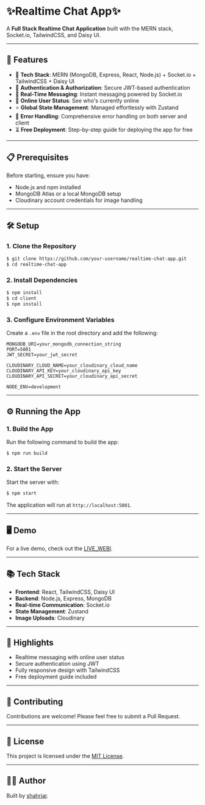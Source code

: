 # ✨Realtime Chat App✨

A **Full Stack Realtime Chat Application** built with the MERN stack, Socket.io, TailwindCSS, and Daisy UI. 

---

## 🚀 Features

- 🌟 **Tech Stack**: MERN (MongoDB, Express, React, Node.js) + Socket.io + TailwindCSS + Daisy UI
- 🎃 **Authentication & Authorization**: Secure JWT-based authentication
- 👾 **Real-Time Messaging**: Instant messaging powered by Socket.io
- 🚀 **Online User Status**: See who's currently online
- ⭐ **Global State Management**: Managed effortlessly with Zustand
- 🐞 **Error Handling**: Comprehensive error handling on both server and client
- ⏳ **Free Deployment**: Step-by-step guide for deploying the app for free

---

## 📋 Prerequisites

Before starting, ensure you have:

- Node.js and npm installed
- MongoDB Atlas or a local MongoDB setup
- Cloudinary account credentials for image handling

---

## 🛠 Setup

### 1. Clone the Repository

```bash
$ git clone https://github.com/your-username/realtime-chat-app.git
$ cd realtime-chat-app
```

### 2. Install Dependencies

```bash
$ npm install
$ cd client
$ npm install
```

### 3. Configure Environment Variables

Create a `.env` file in the root directory and add the following:

```env
MONGODB_URI=your_mongodb_connection_string
PORT=5001
JWT_SECRET=your_jwt_secret

CLOUDINARY_CLOUD_NAME=your_cloudinary_cloud_name
CLOUDINARY_API_KEY=your_cloudinary_api_key
CLOUDINARY_API_SECRET=your_cloudinary_api_secret

NODE_ENV=development
```

---

## ⚙️ Running the App

### 1. Build the App

Run the following command to build the app:

```bash
$ npm run build
```

### 2. Start the Server

Start the server with:

```bash
$ npm start
```

The application will run at `http://localhost:5001`.

---

## 🖥 Demo

For a live demo, check out the [LIVE_WEBl](https://chat-app-1-fncp.onrender.com/).

---

## 📚 Tech Stack

- **Frontend**: React, TailwindCSS, Daisy UI
- **Backend**: Node.js, Express, MongoDB
- **Real-time Communication**: Socket.io
- **State Management**: Zustand
- **Image Uploads**: Cloudinary

---

## 🌟 Highlights

- Realtime messaging with online user status
- Secure authentication using JWT
- Fully responsive design with TailwindCSS
- Free deployment guide included

---

## 🤝 Contributing

Contributions are welcome! Please feel free to submit a Pull Request.

---

## 📜 License

This project is licensed under the [MIT License](LICENSE).

---

## 🧑‍💻 Author

Built by [shahriar](https://github.com/Shahriar-Syeed/chat-app).
